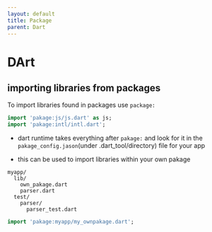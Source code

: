 ```yaml
---
layout: default
title: Package
parent: Dart
---
```


# DArt

## importing libraries from packages

To import libraries found in packages use `package:`
```dart
import 'pakage:js/js.dart' as js;
import 'pakage:intl/intl.dart';
```
- dart runtime takes everything after `pakage:` and look for it in the `pakage_config.jason`(under .dart_tool/directory) file for your app

- this can be used to import libraries within your own pakage

```
myapp/
  lib/
    own_pakage.dart
    parser.dart
  test/
    parser/
      parser_test.dart
```

```dart
import 'pakage:myapp/my_ownpakage.dart';
```